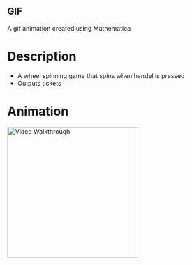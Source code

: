 ## GIF
A gif animation created using Mathematica

# Description
- A wheel spinning game that spins when handel is pressed
- Outputs tickets

# Animation
<img src='game.gif' title='Video Walkthrough' width='300' alt='Video Walkthrough' />

